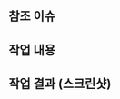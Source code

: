 <!-- 이슈 참조시, # 사용 -->
<!-- 멘션 사용시, @ 사용 -->
## 참조 이슈

## 작업 내용
<!-- PR에서 작업한 내용에 대해 설명해주세요 -->

## 작업 결과 (스크린샷)
